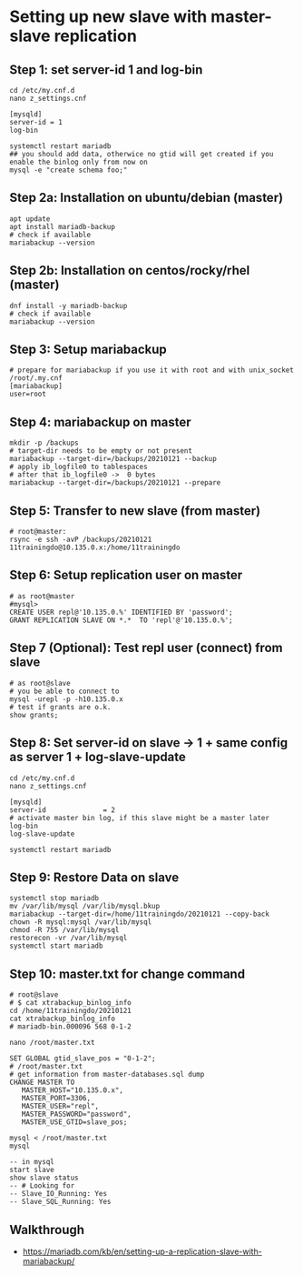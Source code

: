 # Setting up new slave with master-slave replication 

## Step 1: set server-id 1 and log-bin 

```
cd /etc/my.cnf.d
nano z_settings.cnf
```

```
[mysqld]
server-id = 1
log-bin
```

```
systemctl restart mariadb 
## you should add data, otherwice no gtid will get created if you enable the binlog only from now on
mysql -e "create schema foo;"
```

## Step 2a: Installation on ubuntu/debian (master)

```
apt update
apt install mariadb-backup 
# check if available
mariabackup --version 
```


## Step 2b: Installation on centos/rocky/rhel (master)

```
dnf install -y mariadb-backup 
# check if available
mariabackup --version 
```

## Step 3: Setup mariabackup 

```
# prepare for mariabackup if you use it with root and with unix_socket 
/root/.my.cnf 
[mariabackup]
user=root
```

## Step 4: mariabackup on master 

```
mkdir -p /backups 
# target-dir needs to be empty or not present 
mariabackup --target-dir=/backups/20210121 --backup 
# apply ib_logfile0 to tablespaces 
# after that ib_logfile0 ->  0 bytes 
mariabackup --target-dir=/backups/20210121 --prepare 
```

## Step 5: Transfer to new slave (from master) 

```
# root@master:
rsync -e ssh -avP /backups/20210121 11trainingdo@10.135.0.x:/home/11trainingdo
```

## Step 6: Setup replication user on master 

```
# as root@master 
#mysql>
CREATE USER repl@'10.135.0.%' IDENTIFIED BY 'password';
GRANT REPLICATION SLAVE ON *.*  TO 'repl'@'10.135.0.%';
```

## Step 7 (Optional): Test repl user (connect) from slave 

```
# as root@slave 
# you be able to connect to 
mysql -urepl -p -h10.135.0.x
# test if grants are o.k. 
show grants;
```

## Step 8: Set server-id on slave -> 1 + same config as server 1 + log-slave-update

```
cd /etc/my.cnf.d
nano z_settings.cnf
```

```
[mysqld]
server-id              = 2
# activate master bin log, if this slave might be a master later 
log-bin
log-slave-update
```

```
systemctl restart mariadb 
```

## Step 9: Restore Data on slave 

```
systemctl stop mariadb 
mv /var/lib/mysql /var/lib/mysql.bkup
mariabackup --target-dir=/home/11trainingdo/20210121 --copy-back 
chown -R mysql:mysql /var/lib/mysql
chmod -R 755 /var/lib/mysql
restorecon -vr /var/lib/mysql
systemctl start mariadb
```

## Step 10: master.txt for change command 

```
# root@slave
# $ cat xtrabackup_binlog_info
cd /home/11trainingdo/20210121
cat xtrabackup_binlog_info 
# mariadb-bin.000096 568 0-1-2
```

```
nano /root/master.txt
```

```
SET GLOBAL gtid_slave_pos = "0-1-2";
# /root/master.txt 
# get information from master-databases.sql dump 
CHANGE MASTER TO 
   MASTER_HOST="10.135.0.x", 
   MASTER_PORT=3306, 
   MASTER_USER="repl",  
   MASTER_PASSWORD="password", 
   MASTER_USE_GTID=slave_pos;
```

```
mysql < /root/master.txt 
mysql 
```

```
-- in mysql 
start slave
show slave status 
-- # Looking for
-- Slave_IO_Running: Yes
-- Slave_SQL_Running: Yes

```



## Walkthrough 

  * https://mariadb.com/kb/en/setting-up-a-replication-slave-with-mariabackup/
